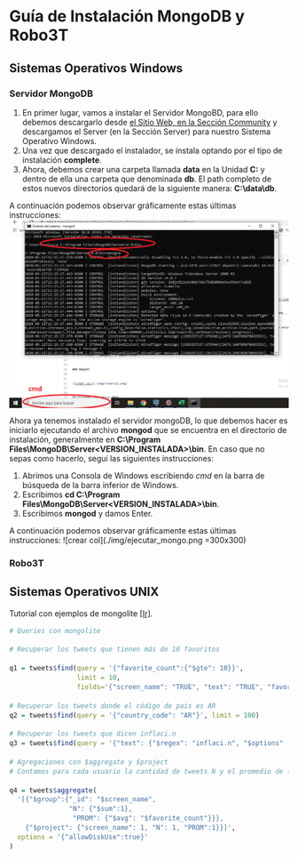# Guía de Instalación MongoDB y Robo3T

## Sistemas Operativos Windows

### Servidor MongoDB

1. En primer lugar, vamos a instalar el Servidor MongoBD, para ello debemos descargarlo desde [el Sitio Web, en la Sección Community](https://www.mongodb.com/download-center/community) y descargamos el Server (en la Sección Server) para nuestro Sistema Operativo Windows. 
2. Una vez que descargado el instalador, se instala optando por el tipo de instalación __complete__.
3. Ahora, debemos crear una carpeta llamada __data__ en la Unidad __C:__ y dentro de ella una carpeta que denominada __db__. El path completo de estos nuevos directorios quedará de la siguiente manera: __C:\data\db__.

A continuación podemos observar gráficamente estas últimas instrucciones:
<img src="./img/ejecutar_mongo.png" alt="drawing" width="600px" align="center"/>

Ahora ya tenemos instalado el servidor mongoDB, lo que debemos hacer es iniciarlo ejecutando el archivo __mongod__ que se encuentra en el directorio de instalación, generalmente en __C:\Program Files\MongoDB\Server\<VERSION_INSTALADA>\bin__. 
En caso que no sepas como hacerlo, seguí las siguientes instrucciones:
1. Abrimos una Consola de Windows escribiendo _cmd_ en la barra de búsqueda de la barra inferior de Windows.
2. Escribimos __cd C:\Program Files\MongoDB\Server\<VERSION_INSTALADA>\bin__.
3. Escribimos __mongod__ y damos Enter.

A continuación podemos observar gráficamente estas últimas instrucciones:
![crear col](./img/ejecutar_mongo.png =300x300)


### Robo3T




## Sistemas Operativos UNIX

Tutorial con ejemplos de mongolite [[Ir]](https://jeroen.github.io/mongolite/query-data.html).

```R
# Queries con mongolite

# Recuperar los tweets que tienen más de 10 favoritos

q1 = tweets$find(query = '{"favorite_count":{"$gte": 10}}', 
                 limit = 10, 
                 fields='{"screen_name": "TRUE", "text": "TRUE", "favorite_count": "TRUE"}')

# Recuperar los tweets donde el código de pais es AR
q2 = tweets$find(query = '{"country_code": "AR"}', limit = 100)

# Recuperar los tweets que dicen inflaci.n 
q3 = tweets$find(query = '{"text": {"$regex": "inflaci.n", "$options" : "i"}}', limit = 100)

# Agregaciones con $aggregate y $project
# Contamos para cada usuario la cantidad de tweets N y el promedio de favoritos de sus publicaciones 

q4 = tweets$aggregate(
  '[{"$group":{"_id": "$screen_name", 
               "N": {"$sum":1}, 
                "PROM": {"$avg": "$favorite_count"}}}, 
    {"$project": {"screen_name": 1, "N": 1, "PROM":1}}]',
  options = '{"allowDiskUse":true}'
)




```

